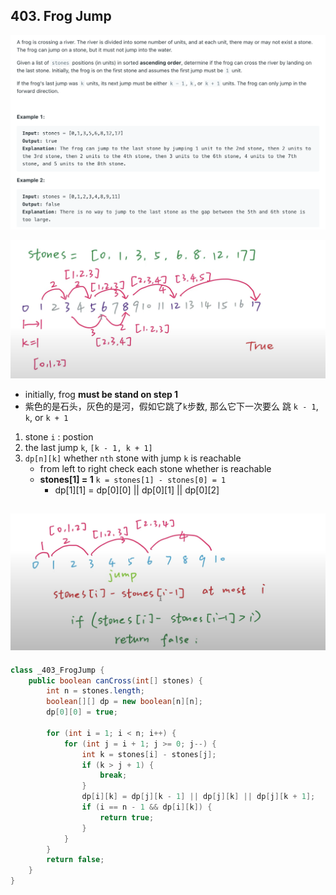 ## 403. Frog Jump
![](img/2024-06-16-17-40-54.png)

![](img/2024-06-16-17-40-38.png)

- initially, frog **must be stand on step 1**
- 紫色的是石头，灰色的是河，假如它跳了`k`步数, 那么它下一次要么 跳 `k - 1`, `k`, or `k + 1`



1. stone `i` : postion
2. the last jump `k`, `[k - 1, k + 1]`
3. `dp[n][k]` whether `nth` stone with jump `k` is reachable 
   - from left to right check each stone whether is reachable
   - **stones[1] = 1**   `k = stones[1] - stones[0] = 1` 
     - dp[1][1] = dp[0][0] || dp[0][1] || dp[0][2]

![](img/2024-06-16-18-16-29.png)
---

```java
class _403_FrogJump {
    public boolean canCross(int[] stones) {
        int n = stones.length;
        boolean[][] dp = new boolean[n][n];
        dp[0][0] = true;

        for (int i = 1; i < n; i++) {
            for (int j = i + 1; j >= 0; j--) {
                int k = stones[i] - stones[j];
                if (k > j + 1) {
                    break;
                }
                dp[i][k] = dp[j][k - 1] || dp[j][k] || dp[j][k + 1];
                if (i == n - 1 && dp[i][k]) {
                    return true;
                }
            }
        }
        return false;
    }
}
```